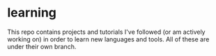 # learning

This repo contains projects and tutorials I've followed (or am actively working on) in order to learn new languages and tools. All of these are under their own branch.
